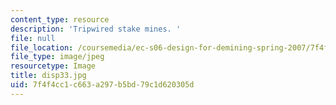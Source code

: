 ```yaml
---
content_type: resource
description: 'Tripwired stake mines. '
file: null
file_location: /coursemedia/ec-s06-design-for-demining-spring-2007/7f4f4cc1c663a297b5bd79c1d620305d_disp33.jpg
file_type: image/jpeg
resourcetype: Image
title: disp33.jpg
uid: 7f4f4cc1-c663-a297-b5bd-79c1d620305d
---
```

